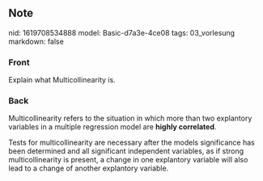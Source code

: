 ## Note
nid: 1619708534888
model: Basic-d7a3e-4ce08
tags: 03_vorlesung
markdown: false

### Front
Explain what Multicollinearity is.

### Back
Multicollinearity refers to the situation in which more than two
explantory variables in a multiple regression model are <b>highly
correlated</b>.
<div>
  Tests for multicollinearity are necessary after the models
  significance has been determined and all significant independent
  variables, as if strong multicollinearity is present, a change in
  one explantory variable will also lead to a change of another
  explantory variable.
</div>

